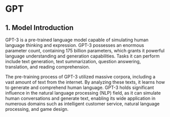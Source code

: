 # GPT

## 1. Model Introduction

GPT-3 is a pre-trained language model capable of simulating human language thinking and expression. GPT-3 possesses an enormous parameter count, containing 175 billion parameters, which grants it powerful language understanding and generation capabilities. Tasks it can perform include text generation, text summarization, question answering, translation, and reading comprehension.

The pre-training process of GPT-3 utilized massive corpora, including a vast amount of text from the internet. By analyzing these texts, it learns how to generate and comprehend human language. GPT-3 holds significant influence in the natural language processing (NLP) field, as it can simulate human conversations and generate text, enabling its wide application in numerous domains such as intelligent customer service, natural language processing, and game design.
